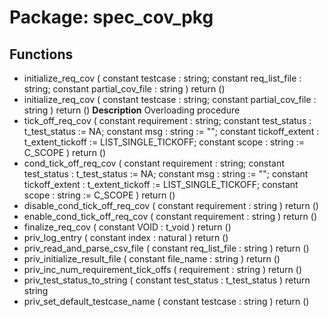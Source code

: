 # Package: spec_cov_pkg

## Functions
- initialize_req_cov <font id="function_arguments">( constant testcase         : string; constant req_list_file    : string; constant partial_cov_file : string ) </font> <font id="function_return">return ()</font>
- initialize_req_cov <font id="function_arguments">( constant testcase         : string; constant partial_cov_file : string ) </font> <font id="function_return">return ()</font>
**Description**
Overloading procedure
- tick_off_req_cov <font id="function_arguments">( constant requirement    : string; constant test_status    : t_test_status    := NA; constant msg            : string           := ""; constant tickoff_extent : t_extent_tickoff := LIST_SINGLE_TICKOFF; constant scope          : string           := C_SCOPE ) </font> <font id="function_return">return ()</font>
- cond_tick_off_req_cov <font id="function_arguments">( constant requirement    : string; constant test_status    : t_test_status    := NA; constant msg            : string           := ""; constant tickoff_extent : t_extent_tickoff := LIST_SINGLE_TICKOFF; constant scope          : string           := C_SCOPE ) </font> <font id="function_return">return ()</font>
- disable_cond_tick_off_req_cov <font id="function_arguments">( constant requirement    : string ) </font> <font id="function_return">return ()</font>
- enable_cond_tick_off_req_cov <font id="function_arguments">( constant requirement    : string ) </font> <font id="function_return">return ()</font>
- finalize_req_cov <font id="function_arguments">( constant VOID : t_void ) </font> <font id="function_return">return ()</font>
- priv_log_entry <font id="function_arguments">( constant index : natural ) </font> <font id="function_return">return ()</font>
- priv_read_and_parse_csv_file <font id="function_arguments">( constant req_list_file  : string ) </font> <font id="function_return">return ()</font>
- priv_initialize_result_file <font id="function_arguments">( constant file_name : string ) </font> <font id="function_return">return ()</font>
- priv_inc_num_requirement_tick_offs <font id="function_arguments">( requirement : string ) </font> <font id="function_return">return ()</font>
- priv_test_status_to_string <font id="function_arguments">( constant test_status : t_test_status ) </font> <font id="function_return">return string </font>
- priv_set_default_testcase_name <font id="function_arguments">( constant testcase : string ) </font> <font id="function_return">return ()</font>
